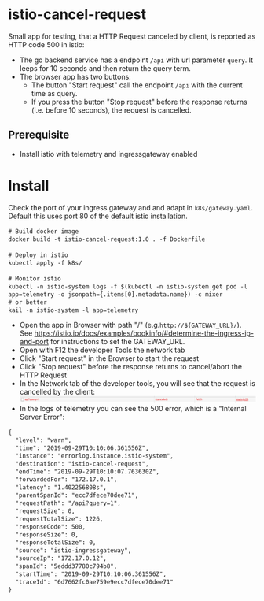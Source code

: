 # istio-cancel-request

Small app for testing, that a HTTP Request canceled by client, is reported
as HTTP code 500 in istio:

* The go backend service has a endpoint `/api` with url parameter `query`. It leeps for 10 seconds and then return the query term.
* The browser app has two buttons:
  * The button "Start request" call the endpoint `/api` with the current time as query.
  * If you press the button "Stop request" before the response returns (i.e. before 10 seconds), the request is cancelled. 

## Prerequisite

* Install istio with telemetry and ingressgateway enabled
  

# Install
Check the port of your ingress gateway and and adapt in `k8s/gateway.yaml`. Default this uses port 80 of the default istio installation.

```
# Build docker image
docker build -t istio-cancel-request:1.0 . -f Dockerfile

# Deploy in istio
kubectl apply -f k8s/

# Monitor istio
kubectl -n istio-system logs -f $(kubectl -n istio-system get pod -l app=telemetry -o jsonpath={.items[0].metadata.name}) -c mixer 
# or better
kail -n istio-system -l app=telemetry
```

* Open the app in Browser with path "/" (e.g.`http://${GATEWAY_URL}/`). See https://istio.io/docs/examples/bookinfo/#determine-the-ingress-ip-and-port for instructions to set the GATEWAY_URL.
* Open with F12 the developer Tools the network tab
* Click "Start request" in the Browser to start the request
* Click "Stop request" before the response returns to cancel/abort the HTTP Request
* In the Network tab of the developer tools, you will see that the request is cancelled by the client: ![Cancelled by Client](Screenshot-cancelled-request.png)
* In the logs of telemetry you can see the 500 error, which is a "Internal Server Error":
```
{
  "level": "warn",
  "time": "2019-09-29T10:10:06.361556Z",
  "instance": "errorlog.instance.istio-system",
  "destination": "istio-cancel-request",
  "endTime": "2019-09-29T10:10:07.763630Z",
  "forwardedFor": "172.17.0.1",
  "latency": "1.402256808s",
  "parentSpanId": "ecc7dfece70dee71",
  "requestPath": "/api?query=1",
  "requestSize": 0,
  "requestTotalSize": 1226,
  "responseCode": 500,
  "responseSize": 0,
  "responseTotalSize": 0,
  "source": "istio-ingressgateway",
  "sourceIp": "172.17.0.12",
  "spanId": "5eddd37780c794b8",
  "startTime": "2019-09-29T10:10:06.361556Z",
  "traceId": "6d7662fc0ae759e9ecc7dfece70dee71"
}
```

